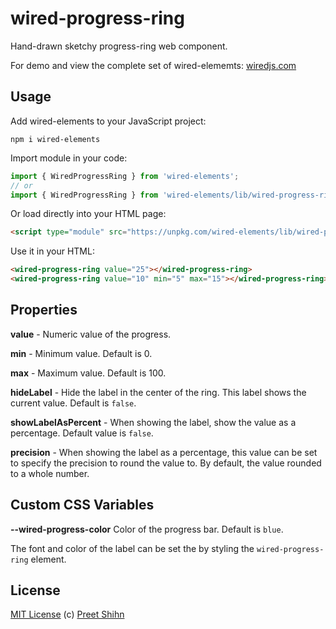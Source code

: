 # wired-progress-ring
Hand-drawn sketchy progress-ring web component.

For demo and view the complete set of wired-elememts: [wiredjs.com](http://wiredjs.com/)

## Usage

Add wired-elements to your JavaScript project:
```
npm i wired-elements
```

Import module in your code:

```javascript
import { WiredProgressRing } from 'wired-elements';
// or
import { WiredProgressRing } from 'wired-elements/lib/wired-progress-ring.js';
```

Or load directly into your HTML page:
```html
<script type="module" src="https://unpkg.com/wired-elements/lib/wired-progress-ring.js?module"></script>
```

Use it in your HTML:
```html
<wired-progress-ring value="25"></wired-progress-ring>
<wired-progress-ring value="10" min="5" max="15"></wired-progress-ring>
```

## Properties

**value** - Numeric value of the progress.

**min** - Minimum value. Default is 0.

**max** - Maximum value. Default is 100.

**hideLabel** - Hide the label in the center of the ring. This label shows the current value. Default is `false`.

**showLabelAsPercent** - When showing the label, show the value as a percentage. Default value is `false`.

**precision** - When showing the label as a percentage, this value can be set to specify the precision to round the value to. By default, the value rounded to a whole number. 

## Custom CSS Variables

**--wired-progress-color** Color of the progress bar. Default is `blue`.

The font and color of the label can be set the by styling the `wired-progress-ring` element. 

## License
[MIT License](https://github.com/rough-stuff/wired-elements/blob/master/LICENSE) (c) [Preet Shihn](https://twitter.com/preetster)